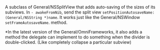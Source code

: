 

A subclass of General/NSSplitView that adds auto-saving of the sizes of its subviews.
In <code>- awakeFromNib</code>, send the split view <code>setPositionAutosaveName:(General/NSString *)name</code>. It works just like the General/NSWindow <code>setFrameAutosaveName</code>. method.

*In the latest version of the General/OmniFrameworks, it also adds a method the delegate can implement to do something when the divider is double-clicked. (Like completely collapse a particular subview)